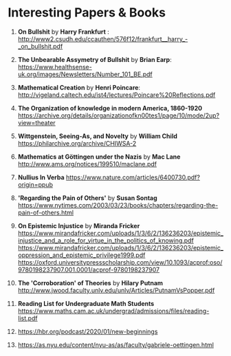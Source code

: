 # Interesting Papers & Books

1. **On Bullshit** by **Harry Frankfurt** : http://www2.csudh.edu/ccauthen/576f12/frankfurt__harry_-_on_bullshit.pdf
2. **The Unbearable Assymetry of Bullshit** by **Brian Earp**: https://www.healthsense-uk.org/images/Newsletters/Number_101_BE.pdf
3. **Mathematical Creation** by **Henri Poincare**: http://vigeland.caltech.edu/ist4/lectures/Poincare%20Reflections.pdf
4. **The Organization of knowledge in modern America, 1860-1920** https://archive.org/details/organizationofkn00tes1/page/10/mode/2up?view=theater
5. **Wittgenstein, Seeing-As, and Novelty** by **William Child** https://philarchive.org/archive/CHIWSA-2
6. **Mathematics at Göttingen under the Nazis** by **Mac Lane** http://www.ams.org/notices/199510/maclane.pdf
7. **Nullius In Verba** https://www.nature.com/articles/6400730.pdf?origin=ppub
8. **'Regarding the Pain of Others'** by **Susan Sontag** https://www.nytimes.com/2003/03/23/books/chapters/regarding-the-pain-of-others.html
9. **On Epistemic Injustice** by **Miranda Fricker** https://www.mirandafricker.com/uploads/1/3/6/2/136236203/epistemic_injustice_and_a_role_for_virtue_in_the_politics_of_knowing.pdf
https://www.mirandafricker.com/uploads/1/3/6/2/136236203/epistemic_oppression_and_epistemic_privilege1999.pdf
https://oxford.universitypressscholarship.com/view/10.1093/acprof:oso/9780198237907.001.0001/acprof-9780198237907

10. **The 'Corroboration' of Theories** by **Hilary Putnam** http://www.jwood.faculty.unlv.edu/unlv/Articles/PutnamVsPopper.pdf
11. **Reading List for Undergraduate Math Students** https://www.maths.cam.ac.uk/undergrad/admissions/files/reading-list.pdf
12. https://hbr.org/podcast/2020/01/new-beginnings
13. https://as.nyu.edu/content/nyu-as/as/faculty/gabriele-oettingen.html

